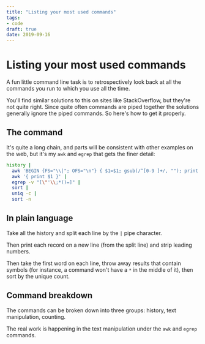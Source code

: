 ```yaml
---
title: "Listing your most used commands"
tags:
- code
draft: true
date: 2019-09-16
---
```


# Listing your most used commands

A fun little command line task is to retrospectively look back at all the commands you run to which you use all the time.

You'll find similar solutions to this on sites like StackOverflow, but they're not quite right. Since quite often commands are piped together the solutions generally ignore the piped commands. So here's how to get it properly.

<!--more-->

## The command

It's quite a long chain, and parts will be consistent with other examples on the web, but it's my `awk` and `egrep` that gets the finer detail:

```bash
history |
  awk 'BEGIN {FS="\\|"; OFS="\n"} { $1=$1; gsub(/^[0-9 ]+/, ""); print $0 }' |
  awk '{ print $1 }' |
  egrep -v "[\"'\\;*()=]" |
  sort |
  uniq -c |
  sort -n
```

## In plain language

Take all the history and split each line by the `|` pipe character.

Then print each record on a new line (from the split line) and strip leading numbers.

Then take the first word on each line, throw away results that contain symbols (for instance, a command won't have a `*` in the middle of it), then sort by the unique count.

## Command breakdown

The commands can be broken down into three groups: history, text manipulation, counting.

The real work is happening in the text manipulation under the `awk` and `egrep` commands.
